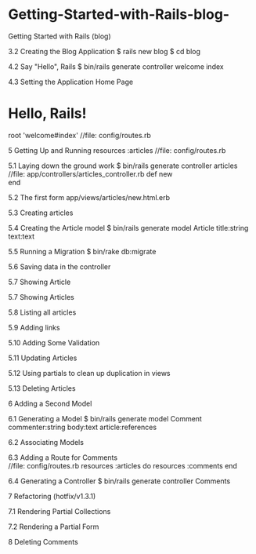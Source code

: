 # Getting-Started-with-Rails-blog-
Getting Started with Rails (blog)

3.2 Creating the Blog Application
	$ rails new blog
	$ cd blog

4.2 Say "Hello", Rails
	$ bin/rails generate controller welcome index

4.3 Setting the Application Home Page
	<h1>Hello, Rails!</h1>
	root 'welcome#index' //file: config/routes.rb

5 Getting Up and Running
	resources :articles  //file: config/routes.rb

5.1 Laying down the ground work
	$ bin/rails generate controller articles 
	//file: app/controllers/articles_controller.rb
		def new   
		end

5.2 The first form
	app/views/articles/new.html.erb

5.3 Creating articles

5.4 Creating the Article model
	$ bin/rails generate model Article title:string text:text

5.5 Running a Migration
	$ bin/rake db:migrate

5.6 Saving data in the controller

5.7 Showing Article

5.7 Showing Articles

5.8 Listing all articles

5.9 Adding links

5.10 Adding Some Validation

5.11 Updating Articles

5.12 Using partials to clean up duplication in views

5.13 Deleting Articles

6 Adding a Second Model

6.1 Generating a Model
	$ bin/rails generate model Comment commenter:string body:text article:references

6.2 Associating Models

6.3 Adding a Route for Comments  
	//file: config/routes.rb
	resources :articles do
  		resources :comments
	end

6.4 Generating a Controller
	$ bin/rails generate controller Comments

7 Refactoring (hotfix/v1.3.1)

7.1 Rendering Partial Collections

7.2 Rendering a Partial Form

8 Deleting Comments
